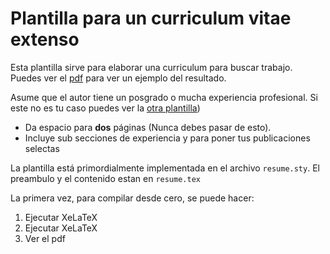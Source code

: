 # Plantilla para un curriculum vitae extenso

Esta plantilla sirve para elaborar una curriculum para buscar trabajo. Puedes ver el [pdf](curriculum.pdf) para ver un ejemplo del resultado.

Asume que el autor tiene un posgrado o mucha experiencia profesional. Si este no es tu caso puedes ver la [otra plantilla](../Curriculum))

* Da espacio para __dos__ páginas (Nunca debes pasar de esto).
* Incluye sub secciones de experiencia y para poner tus publicaciones selectas

La plantilla está primordialmente implementada en el archivo `resume.sty`. El preambulo y el contenido estan en `resume.tex`

La primera vez, para compilar desde cero, se puede hacer:

1. Ejecutar XeLaTeX
1. Ejecutar XeLaTeX
1. Ver el pdf
